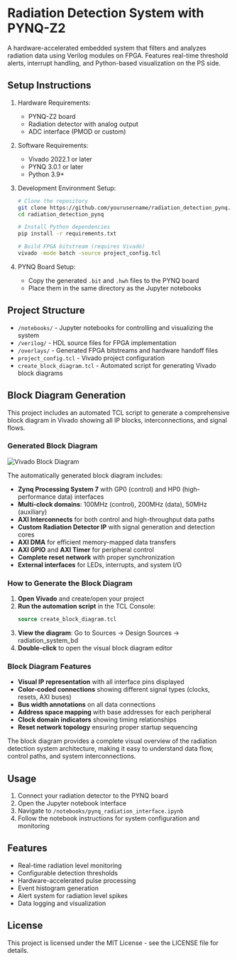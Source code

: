# Radiation Detection System with PYNQ-Z2

A hardware-accelerated embedded system that filters and analyzes radiation data using Verilog modules on FPGA. Features real-time threshold alerts, interrupt handling, and Python-based visualization on the PS side.

## Setup Instructions

1. Hardware Requirements:
   - PYNQ-Z2 board
   - Radiation detector with analog output
   - ADC interface (PMOD or custom)

2. Software Requirements:
   - Vivado 2022.1 or later
   - PYNQ 3.0.1 or later
   - Python 3.9+

3. Development Environment Setup:
   ```bash
   # Clone the repository
   git clone https://github.com/yourusername/radiation_detection_pynq.git
   cd radiation_detection_pynq

   # Install Python dependencies
   pip install -r requirements.txt

   # Build FPGA bitstream (requires Vivado)
   vivado -mode batch -source project_config.tcl
   ```

4. PYNQ Board Setup:
   - Copy the generated `.bit` and `.hwh` files to the PYNQ board
   - Place them in the same directory as the Jupyter notebooks

## Project Structure

- `/notebooks/` - Jupyter notebooks for controlling and visualizing the system
- `/verilog/` - HDL source files for FPGA implementation
- `/overlays/` - Generated FPGA bitstreams and hardware handoff files
- `project_config.tcl` - Vivado project configuration
- `create_block_diagram.tcl` - Automated script for generating Vivado block diagrams

## Block Diagram Generation

This project includes an automated TCL script to generate a comprehensive block diagram in Vivado showing all IP blocks, interconnections, and signal flows.

### Generated Block Diagram
![Vivado Block Diagram](https://imgur.com/BT6dUu6)

The automatically generated block diagram includes:
- **Zynq Processing System 7** with GP0 (control) and HP0 (high-performance data) interfaces
- **Multi-clock domains**: 100MHz (control), 200MHz (data), 50MHz (auxiliary)
- **AXI Interconnects** for both control and high-throughput data paths
- **Custom Radiation Detector IP** with signal generation and detection cores
- **AXI DMA** for efficient memory-mapped data transfers
- **AXI GPIO** and **AXI Timer** for peripheral control
- **Complete reset network** with proper synchronization
- **External interfaces** for LEDs, interrupts, and system I/O

### How to Generate the Block Diagram

1. **Open Vivado** and create/open your project
2. **Run the automation script** in the TCL Console:
   ```tcl
   source create_block_diagram.tcl
   ```
3. **View the diagram**: Go to Sources → Design Sources → radiation_system_bd
4. **Double-click** to open the visual block diagram editor

### Block Diagram Features
- **Visual IP representation** with all interface pins displayed
- **Color-coded connections** showing different signal types (clocks, resets, AXI buses)
- **Bus width annotations** on all data connections
- **Address space mapping** with base addresses for each peripheral
- **Clock domain indicators** showing timing relationships
- **Reset network topology** ensuring proper startup sequencing

The block diagram provides a complete visual overview of the radiation detection system architecture, making it easy to understand data flow, control paths, and system interconnections.

## Usage

1. Connect your radiation detector to the PYNQ board
2. Open the Jupyter notebook interface
3. Navigate to `/notebooks/pynq_radiation_interface.ipynb`
4. Follow the notebook instructions for system configuration and monitoring

## Features

- Real-time radiation level monitoring
- Configurable detection thresholds
- Hardware-accelerated pulse processing
- Event histogram generation
- Alert system for radiation level spikes
- Data logging and visualization

## License

This project is licensed under the MIT License - see the LICENSE file for details.
